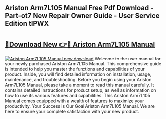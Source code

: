 ## Ariston Arm7L105 Manual Free Pdf Download - Part-ot7 New Repair Owner Guide - User Service Edition tlPWX

# <h2><a href="http://bc39262.oget.top/?id=Ariston+Arm7L105+Manual">🔗Download New 👉🔴 Ariston Arm7L105 Manual</a></h2>

[![Ariston Arm7L105 Manual new download](https://i.imgur.com/5g1atiW.png)](http://bc39262.oget.top/?id=Ariston+Arm7L105+Manual)
Welcome to the user manual for your newly purchased Ariston Arm7L105 Manual. This comprehensive guide is intended to help you master the functions and capabilities of your product. Inside, you will find detailed information on installation, usage, maintenance, and troubleshooting. Before you begin using your Ariston Arm7L105 Manual, please take a moment to read this manual carefully. It contains detailed instructions for product setup, as well as information on how to use its various features and capabilities. This Ariston Arm7L105 Manual comes equipped with a wealth of features to maximize your productivity. Your Success is Our Goal Ariston Arm7L105 Manual. We are here to ensure your complete satisfaction with your new product.
